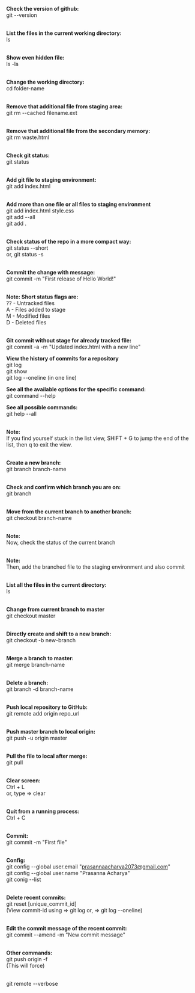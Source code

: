 <b>Check the version of github:</b> <br>
git --version <br> <br>

<strong>List the files in the current working directory:</strong> <br>
ls <br> <br>

<strong>Show even hidden file:</strong> <br>
ls -la <br> <br>

<strong>Change the working directory:</strong> <br>
cd folder-name <br> <br>

<strong>Remove that additional file from staging area:</strong> <br>
git rm --cached filename.ext <br> <br>

<strong>Remove that additional file from the secondary memory:</strong> <br>
git rm waste.html <br> <br>

<strong>Check git status:</strong> <br>
git status <br> <br>

<strong>Add git file to staging environment:</strong> <br>
git add index.html <br> <br>

<strong>Add more than one file or all files to staging environment</strong> <br>
git add index.html style.css <br>
git add --all<br>
git add .<br> <br>

<strong>Check status of the repo in a more compact way:</strong> <br>
git status --short <br>
or, git status -s <br> <br>

<strong>Commit the change with message:</strong> <br>
git commit -m "First release of Hello World!" <br> <br>

<strong>Note: Short status flags are:</strong> <br>
?? - Untracked files <br>
A - Files added to stage <br>
M - Modified files <br>
D - Deleted files <br> <br>

<strong>Git commit without stage for already tracked file:</strong> <br>
git commit -a -m "Updated index.html with a new line" <br>

<strong>View the history of commits for a repository</strong> <br>
git log <br>
git show <br>
git log --oneline (in one line) <br>

<strong>See all the available options for the specific command:</strong> <br>
git command --help <br>

<strong>See all possible commands:</strong> <br>
git help --all <br> <br>

<strong>Note:</strong> <br> If you find yourself stuck in the list view,
SHIFT + G to jump the end of the list,
then q to exit the view. <br> <br>

<strong>Create a new branch:</strong> <br>
git branch branch-name <br> <br>

<strong>Check and confirm which branch you are on:</strong> <br>
git branch <br> <br>

<strong>Move from the current branch to another branch:</strong> <br>
git checkout branch-name <br> <br>

<strong>Note:</strong> <br> Now, check the status of the current branch <br> <br>

<strong>Note:</strong> <br> Then, add the branched file to the staging environment
and also commit <br> <br>

<strong>List all the files in the current directory:</strong> <br>
ls <br> <br>

<strong>Change from current branch to master</strong> <br>
git checkout master <br> <br>

<strong>Directly create and shift to a new branch:</strong> <br>
git checkout -b new-branch <br> <br>

<strong>Merge a branch to master:</strong> <br>
git merge branch-name <br> <br>

<strong>Delete a branch:</strong> <br>
git branch -d branch-name <br> <br>

<strong>Push local repository to GitHub:</strong> <br>
git remote add origin repo_url <br> <br>

<strong>Push master branch to local origin:</strong> <br>
git push -u origin master <br> <br>

<strong>Pull the file to local after merge:</strong> <br>
git pull <br> <br>

<strong>Clear screen:</strong> <br>
Ctrl + L <br>
or, type => clear <br> <br>

<strong>Quit from a running process:</strong> <br>
Ctrl + C <br> <br>

<strong>Commit:</strong> <br>
git commit -m "First file" <br> <br>

<strong>Config:</strong> <br>
git config --global user.email "prasannaacharya2073@gmail.com" <br>
git config --global user.name "Prasanna Acharya" <br>
git conig --list <br> <br>

<strong>Delete recent commits:</strong> <br>
git reset [unique_commit_id] <br>
(View commit-id using => git log or, => git log --oneline) <br> <br>

<strong>Edit the commit message of the recent commit:</strong> <br>
git commit --amend -m "New commit message" <br> <br>

<strong>Other commands:</strong> <br>
git push origin -f <br>
(This will force) <br> <br>

git remote --verbose
